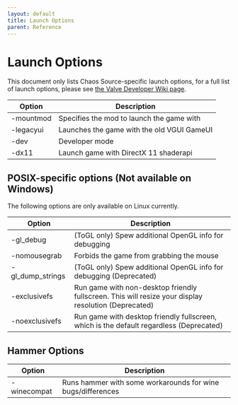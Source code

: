 ```yaml
---
layout: default
title: Launch Options
parent: Reference
---
```


# Launch Options

This document only lists Chaos Source-specific launch options, 
for a full list of launch options, please see [the Valve Developer Wiki page](https://developer.valvesoftware.com/wiki/Command_Line_Options).

|Option|Description|
|---|---|
|-mountmod <path>|Specifies the mod to launch the game with|
|-legacyui|Launches the game with the old VGUI GameUI|
|-dev|Developer mode|
|-dx11|Launch game with DirectX 11 shaderapi|


## POSIX-specific options (Not available on Windows)

The following options are only available on Linux currently. 

|Option|Description| 
|---|---|
|-gl_debug|(ToGL only) Spew additional OpenGL info for debugging|
|-nomousegrab|Forbids the game from grabbing the mouse|
|-gl_dump_strings|(ToGL only) Spew additional OpenGL info for debugging (Deprecated)|
|-exclusivefs|Run game with non-desktop friendly fullscreen. This will resize your display resolution (Deprecated)|
|-noexclusivefs|Run game with desktop friendly fullscreen, which is the default regardless (Deprecated)| 

## Hammer Options

|Option|Description|
|---|---|
|-winecompat|Runs hammer with some workarounds for wine bugs/differences|
